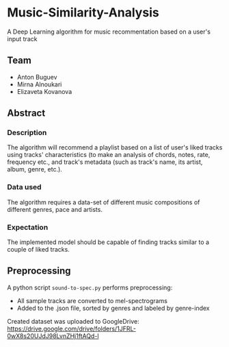 # Music-Similarity-Analysis
A Deep Learning algorithm for music recommentation based on a user's input track

## Team
* Anton Buguev
* Mirna Alnoukari
* Elizaveta Kovanova

## Abstract
### Description
The algorithm will recommend a playlist based on a list of user's liked tracks using tracks' characteristics (to make an analysis of chords, notes, rate, frequency etc., and track's metadata (such as track's name, its artist, album, genre, etc.).
### Data used
The algorithm requires a data-set of different music compositions of different genres, pace and artists.
### Expectation
The implemented model should be capable of finding tracks similar to a couple of liked tracks.

## Preprocessing
A python script ```sound-to-spec.py``` performs preprocessing:
 * All sample tracks are converted to mel-spectrograms
 * Added to the .json file, sorted by genres and labeled by genre-index
  
Created dataset was uploaded to GoogleDrive: https://drive.google.com/drive/folders/1JFRL-0wX8s20UJdJ98LvnZHj1ftAQd-l

